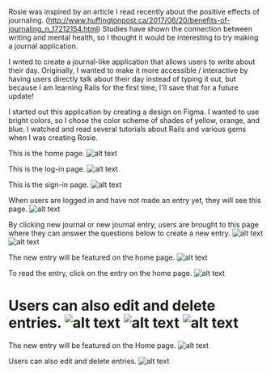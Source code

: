 Rosie was inspired by an article I read recently about the positive effects of journaling. (http://www.huffingtonpost.ca/2017/06/20/benefits-of-journaling_n_17212154.html) Studies have shown the connection between writing and mental health, so I thought it would be interesting to try making a journal application. 

I wnted to create a journal-like application that allows users to write about their day. Originally, I wanted to make it more accessible / interactive by having users directly talk about their day instead of typing it out, but because I am learning Rails for the first time, I'll save that for a future update!

I started out this application by creating a design on Figma. I wanted to use bright colors, so I chose the color scheme of shades of yellow, orange, and blue. I watched and read several tutorials about Rails and various gems when I was creating Rosie.

This is the home page.
![alt text](images/home.png)

This is the log-in page.
![alt text](images/log_in.png)

This is the sign-in page.
![alt text](images/sign_up.png)

When users are logged in and have not made an entry yet, they will see this page.
![alt text](images/no_entries.png)

By clicking new journal or new journal entry, users are brought to this page where they can answer the questions below to create a new entry.
![alt text](images/new_entry1.png)
![alt text](images/new_entry2.png)

The new entry will be featured on the home page. 
![alt text](images/all_entries.png)

To read the entry, click on the entry on the home page. 
![alt text](images/view_entry.png)

Users can also edit and delete entries. 
![alt text](images/edit_entries1.png)
![alt text](images/edit_entries2.png)
![alt text](images/delete.png)
=======
The new entry will be featured on the Home page. 
![alt text](images/all_entries.png)

Users can also edit and delete entries. 
![alt text](images/edit.png)
